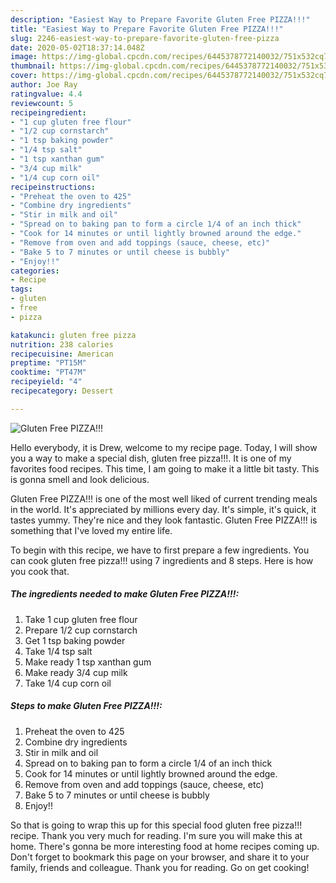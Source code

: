 ```yaml
---
description: "Easiest Way to Prepare Favorite Gluten Free PIZZA!!!"
title: "Easiest Way to Prepare Favorite Gluten Free PIZZA!!!"
slug: 2246-easiest-way-to-prepare-favorite-gluten-free-pizza
date: 2020-05-02T18:37:14.048Z
image: https://img-global.cpcdn.com/recipes/6445378772140032/751x532cq70/gluten-free-pizza-recipe-main-photo.jpg
thumbnail: https://img-global.cpcdn.com/recipes/6445378772140032/751x532cq70/gluten-free-pizza-recipe-main-photo.jpg
cover: https://img-global.cpcdn.com/recipes/6445378772140032/751x532cq70/gluten-free-pizza-recipe-main-photo.jpg
author: Joe Ray
ratingvalue: 4.4
reviewcount: 5
recipeingredient:
- "1 cup gluten free flour"
- "1/2 cup cornstarch"
- "1 tsp baking powder"
- "1/4 tsp salt"
- "1 tsp xanthan gum"
- "3/4 cup milk"
- "1/4 cup corn oil"
recipeinstructions:
- "Preheat the oven to 425"
- "Combine dry ingredients"
- "Stir in milk and oil"
- "Spread on to baking pan to form a circle 1/4 of an inch thick"
- "Cook for 14 minutes or until lightly browned around the edge."
- "Remove from oven and add toppings (sauce, cheese, etc)"
- "Bake 5 to 7 minutes or until cheese is bubbly"
- "Enjoy!!"
categories:
- Recipe
tags:
- gluten
- free
- pizza

katakunci: gluten free pizza 
nutrition: 238 calories
recipecuisine: American
preptime: "PT15M"
cooktime: "PT47M"
recipeyield: "4"
recipecategory: Dessert

---
```



![Gluten Free PIZZA!!!](https://img-global.cpcdn.com/recipes/6445378772140032/751x532cq70/gluten-free-pizza-recipe-main-photo.jpg)

Hello everybody, it is Drew, welcome to my recipe page. Today, I will show you a way to make a special dish, gluten free pizza!!!. It is one of my favorites food recipes. This time, I am going to make it a little bit tasty. This is gonna smell and look delicious.



Gluten Free PIZZA!!! is one of the most well liked of current trending meals in the world. It's appreciated by millions every day. It's simple, it's quick, it tastes yummy. They're nice and they look fantastic. Gluten Free PIZZA!!! is something that I've loved my entire life.


To begin with this recipe, we have to first prepare a few ingredients. You can cook gluten free pizza!!! using 7 ingredients and 8 steps. Here is how you cook that.

<!--inarticleads1-->

##### The ingredients needed to make Gluten Free PIZZA!!!:

1. Take 1 cup gluten free flour
1. Prepare 1/2 cup cornstarch
1. Get 1 tsp baking powder
1. Take 1/4 tsp salt
1. Make ready 1 tsp xanthan gum
1. Make ready 3/4 cup milk
1. Take 1/4 cup corn oil




<!--inarticleads2-->

##### Steps to make Gluten Free PIZZA!!!:

1. Preheat the oven to 425
1. Combine dry ingredients
1. Stir in milk and oil
1. Spread on to baking pan to form a circle 1/4 of an inch thick
1. Cook for 14 minutes or until lightly browned around the edge.
1. Remove from oven and add toppings (sauce, cheese, etc)
1. Bake 5 to 7 minutes or until cheese is bubbly
1. Enjoy!!




So that is going to wrap this up for this special food gluten free pizza!!! recipe. Thank you very much for reading. I'm sure you will make this at home. There's gonna be more interesting food at home recipes coming up. Don't forget to bookmark this page on your browser, and share it to your family, friends and colleague. Thank you for reading. Go on get cooking!
